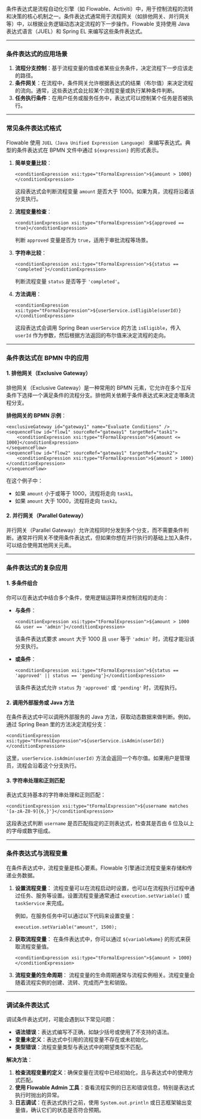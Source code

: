 条件表达式是流程自动化引擎（如 Flowable、Activiti）中，用于控制流程的流转和决策的核心机制之一。条件表达式通常用于流程网关（如排他网关、并行网关等）中，以根据业务逻辑动态决定流程的下一步操作。Flowable 支持使用 Java 表达式语言（JUEL）和 Spring EL 来编写这些条件表达式。

------

### **条件表达式的应用场景**

1. **流程分支控制**：基于流程变量的值或者某些业务条件，决定流程下一步应该走的路径。
2. **条件网关**：在流程中，条件网关允许根据表达式的结果（布尔值）来决定流程的流向。通常，这些表达式会比较某个流程变量或执行某种条件判断。
3. **任务执行条件**：在用户任务或服务任务中，表达式可以控制某个任务是否被执行。

------

### **常见条件表达式格式**

Flowable 使用 `JUEL（Java Unified Expression Language）` 来编写表达式。典型的条件表达式在 BPMN 文件中通过 `${expression}` 的形式表示。

1. **简单变量比较**：

   ```
   <conditionExpression xsi:type="tFormalExpression">${amount > 1000}</conditionExpression>
   ```

   这段表达式会判断流程变量 `amount` 是否大于 1000。如果为真，流程将沿着该分支执行。

2. **流程变量检查**：

   ```
   <conditionExpression xsi:type="tFormalExpression">${approved == true}</conditionExpression>
   ```

   判断 `approved` 变量是否为 `true`，适用于审批流程等场景。

3. **字符串比较**：

   ```
   <conditionExpression xsi:type="tFormalExpression">${status == 'completed'}</conditionExpression>
   ```

   判断流程变量 `status` 是否等于 `'completed'`。

4. **方法调用**：

   ```
   <conditionExpression xsi:type="tFormalExpression">${userService.isEligible(userId)}</conditionExpression>
   ```

   这段表达式会调用 Spring Bean `userService` 的方法 `isEligible`，传入 `userId` 作为参数，然后根据方法返回的布尔值来决定流程的走向。

------

### **条件表达式在 BPMN 中的应用**

#### 1. **排他网关（Exclusive Gateway）**

排他网关（Exclusive Gateway）是一种常用的 BPMN 元素，它允许在多个互斥条件下选择一个满足条件的流程分支。排他网关依赖于条件表达式来决定走哪条流程分支。

**排他网关的 BPMN 示例**：

```
<exclusiveGateway id="gateway1" name="Evaluate Conditions" />
<sequenceFlow id="flow1" sourceRef="gateway1" targetRef="task1">
    <conditionExpression xsi:type="tFormalExpression">${amount <= 1000}</conditionExpression>
</sequenceFlow>
<sequenceFlow id="flow2" sourceRef="gateway1" targetRef="task2">
    <conditionExpression xsi:type="tFormalExpression">${amount > 1000}</conditionExpression>
</sequenceFlow>
```

在这个例子中：

- 如果 `amount` 小于或等于 1000，流程将走向 `task1`。
- 如果 `amount` 大于 1000，流程将走向 `task2`。

#### 2. **并行网关（Parallel Gateway）**

并行网关（Parallel Gateway）允许流程同时分发到多个分支，而不需要条件判断。通常并行网关不使用条件表达式，但如果你想在并行执行的基础上加入条件，可以结合使用其他网关元素。

------

### **条件表达式的复杂应用**

#### 1. **多条件组合**

你可以在表达式中结合多个条件，使用逻辑运算符来控制流程的走向：

- **与条件**：

  ```
  <conditionExpression xsi:type="tFormalExpression">${amount > 1000 && user == 'admin'}</conditionExpression>
  ```

  该条件表达式要求 `amount` 大于 1000 且 `user` 等于 `'admin'` 时，流程才能沿该分支执行。

- **或条件**：

  ```
  <conditionExpression xsi:type="tFormalExpression">${status == 'approved' || status == 'pending'}</conditionExpression>
  ```

  该条件表达式允许 `status` 为 `'approved'` 或 `'pending'` 时，流程执行。

#### 2. **调用外部服务或 Java 方法**

在条件表达式中可以调用外部服务的 Java 方法，获取动态数据来做判断。例如，通过 Spring Bean 里的方法决定流程分支：

```
<conditionExpression xsi:type="tFormalExpression">${userService.isAdmin(userId)}</conditionExpression>
```

这里，`userService.isAdmin(userId)` 方法会返回一个布尔值。如果用户是管理员，流程会沿着这个分支执行。

#### 3. **字符串处理和正则匹配**

表达式支持基本的字符串处理和正则匹配：

```
<conditionExpression xsi:type="tFormalExpression">${username matches '[a-zA-Z0-9]{6,}'}</conditionExpression>
```

这段表达式判断 `username` 是否匹配指定的正则表达式，检查其是否由 6 位及以上的字母或数字组成。

------

### **条件表达式与流程变量**

在条件表达式中，流程变量是核心要素。Flowable 引擎通过流程变量来存储和传递业务数据。

1. **设置流程变量**： 流程变量可以在流程启动时设置，也可以在流程执行过程中通过任务、服务等设置。设置流程变量通常通过 `execution.setVariable()` 或 `taskService` 来完成。

   例如，在服务任务中可以通过以下代码来设置变量：

   ```
   execution.setVariable("amount", 1500);
   ```

2. **获取流程变量**： 在条件表达式中，你可以通过 `${variableName}` 的形式来获取流程变量值。

   ```
   <conditionExpression xsi:type="tFormalExpression">${amount > 1000}</conditionExpression>
   ```

3. **流程变量的生命周期**： 流程变量的生命周期通常与流程实例相关。流程变量会随着流程实例的创建、流转、完成而产生和销毁。

------

### **调试条件表达式**

调试条件表达式时，可能会遇到以下常见问题：

- **语法错误**：表达式编写不正确，如缺少括号或使用了不支持的语法。
- **变量未定义**：表达式中引用的流程变量不存在或未初始化。
- **类型错误**：流程变量类型与表达式中的期望类型不匹配。

**解决方法**：

1. **检查流程变量的定义**：确保变量在流程中已经初始化，且与表达式中的使用方式匹配。
2. **使用 Flowable Admin 工具**：查看流程实例的日志和错误信息，特别是表达式执行时抛出的异常。
3. **日志调试**：在表达式执行之前，使用 `System.out.println` 或日志框架输出变量值，确认它们的状态是否符合预期。